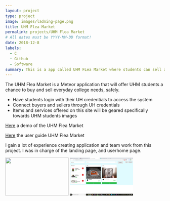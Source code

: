 ```yaml
---
layout: project
type: project
image: images/ladning-page.png
title: UHM Flea Market
permalink: projects/UHM Flea Market
# All dates must be YYYY-MM-DD format!
date: 2018-12-8
labels:
  - C
  - Github
  - Software
summary: This is a app called UHM FLea Market where students can sell and buy college supply. 
---
```


The UHM Flea Market is a Meteor application that will offer UHM students a chance to buy and sell everyday college needs, safely.

- Have students login with their UH credentials to access the system
- Connect buyers and sellers through UH credentials
- Items and services offered on this site will be geared specifically towards UHM students
images

[Here](https://uhm-flea-market.meteorapp.com/) a demo of the UHM Flea Market

[Here](https://uhmfleamarket.github.io/postr/) the user guide UHM Flea Market

I gain a lot of experience creating application and team work from this project. I was in charge of the landing page, and userhome page. 

<img class="ui image" width="200px" height="120px" src="../images/landing-page.png"/>  <img class="ui image" width="200px" height="120px" src="../images/user-home-3.png"/>

